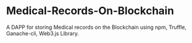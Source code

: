 # Medical-Records-On-Blockchain
A DAPP for storing Medical records on the Blockchain using npm, Truffle, Ganache-cli, Web3.js Library.
